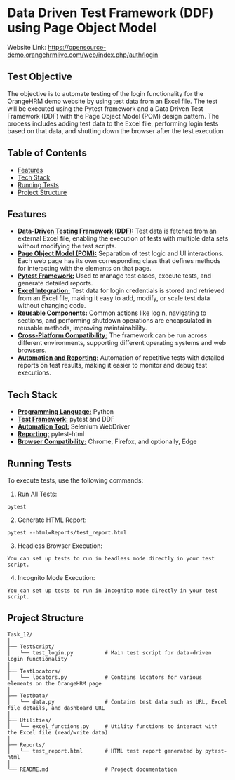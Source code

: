 # Data Driven Test Framework (DDF) using Page Object Model

Website Link: https://opensource-demo.orangehrmlive.com/web/index.php/auth/login

## Test Objective
The objective is to automate testing of the login functionality for the OrangeHRM demo website by using test data from an Excel file. The test will be executed using the Pytest framework and a Data Driven Test Framework (DDF) with the Page Object Model (POM) design pattern. The process includes adding test data to the Excel file, performing login tests based on that data, and shutting down the browser after the test execution

## Table of Contents
+ [Features]()
+ [Tech Stack]()
+ [Running Tests]()
+ [Project Structure]()

 
## Features
+ <ins>**Data-Driven Testing Framework (DDF):**</ins> Test data is fetched from an external Excel file, enabling the execution of tests with multiple data sets without modifying the test scripts.
+ <ins>**Page Object Model (POM):**</ins> Separation of test logic and UI interactions. Each web page has its own corresponding class that defines methods for interacting with the elements on that page.
+ <ins>**Pytest Framework:**</ins> Used to manage test cases, execute tests, and generate detailed reports.
+ <ins>**Excel Integration:**</ins> Test data for login credentials is stored and retrieved from an Excel file, making it easy to add, modify, or scale test data without changing code.
+ <ins>**Reusable Components:**</ins> Common actions like login, navigating to sections, and performing shutdown operations are encapsulated in reusable methods, improving maintainability.
+ <ins>**Cross-Platform Compatibility:**</ins> The framework can be run across different environments, supporting different operating systems and web browsers.
+ <ins>**Automation and Reporting:**</ins> Automation of repetitive tests with detailed reports on test results, making it easier to monitor and debug test executions.

## Tech Stack
* <ins>**Programming Language:**</ins> Python
* <ins>**Test Framework:**</ins> pytest and DDF
* <ins>**Automation Tool:**</ins> Selenium WebDriver
* <ins>**Reporting:**</ins> pytest-html
* <ins>**Browser Compatibility:**</ins> Chrome, Firefox, and optionally, Edge

## Running Tests
To execute tests, use the following commands:

1. Run All Tests:
```
pytest
```
2. Generate HTML Report:
```
pytest --html=Reports/test_report.html
```
3. Headless Browser Execution:
```
You can set up tests to run in headless mode directly in your test script.
```
4. Incognito Mode Execution:
```
You can set up tests to run in Incognito mode directly in your test script.
```

## Project Structure
```
Task_12/
│
├── TestScript/
│   └── test_login.py          # Main test script for data-driven login functionality
│
├── TestLocators/
│   └── locators.py            # Contains locators for various elements on the OrangeHRM page
│
├── TestData/
│   └── data.py                # Contains test data such as URL, Excel file details, and dashboard URL
│
├── Utilities/
│   └── excel_functions.py     # Utility functions to interact with the Excel file (read/write data)
│
├── Reports/
│   └── test_report.html       # HTML test report generated by pytest-html
│
└── README.md                  # Project documentation
```
